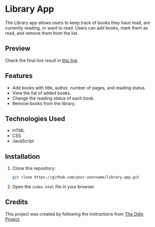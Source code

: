 # Library App

The Library app allows users to keep track of books they have read, are currently reading, or want to read. Users can add books, mark them as read, and remove them from the list.

## Preview
Check the final live result in [this link](https://vicker14.github.io/library-app/)

## Features

- Add books with title, author, number of pages, and reading status.
- View the list of added books.
- Change the reading status of each book.
- Remove books from the library.

## Technologies Used

- HTML
- CSS
- JavaScript

## Installation

1. Clone this repository:
    ```bash
    git clone https://github.com/your-username/library-app.git
    ```
2. Open the `index.html` file in your browser.

## Credits

This project was created by following the instructions from [The Odin Project](https://www.theodinproject.com/).
